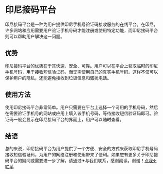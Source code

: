 # 印尼接码平台

印尼接码平台是一种为用户提供印尼手机号验证码接收服务的在线平台。在印尼，许多网站和应用需要用户验证手机号码才能注册或使用特定功能，而印尼接码平台则可以帮助用户解决这一问题。

## 优势

印尼接码平台的优势在于其快速、安全、可靠。用户可以在平台上获取临时的印尼手机号码，用于接收短信验证码，而无需使用自己的真实手机号码。这样不仅可以保护用户的隐私，还能避免接收到垃圾信息和骚扰电话。

## 使用方法

使用印尼接码平台非常简单。用户只需要在平台上选择一个可用的手机号码，然后在需要验证手机号的网站或应用上填入该手机号码，等待接收短信验证码即可。验证码一般会显示在印尼接码平台的界面上，用户可以随时查看。

## 结语

总的来说，印尼接码平台为用户提供了一个方便、安全的方式来获取印尼手机号码接收短信验证码，为用户的网络注册和使用带来了便利。如果您有更多关于印尼接码平台的疑问或需要进一步了解，请通过✈与我们联系，感谢阅读，谢谢！[点我✈联系](https://w.k02.cc)